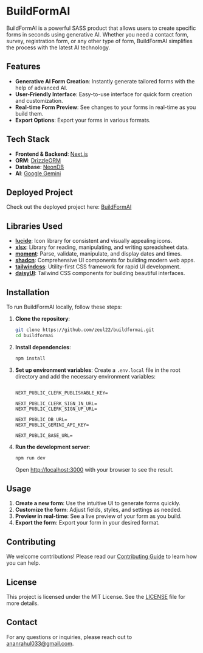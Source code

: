 # BuildFormAI

BuildFormAI is a powerful SASS product that allows users to create specific forms in seconds using generative AI. Whether you need a contact form, survey, registration form, or any other type of form, BuildFormAI simplifies the process with the latest AI technology.

## Features

- **Generative AI Form Creation**: Instantly generate tailored forms with the help of advanced AI.
- **User-Friendly Interface**: Easy-to-use interface for quick form creation and customization.
- **Real-time Form Preview**: See changes to your forms in real-time as you build them.
- **Export Options**: Export your forms in various formats.

## Tech Stack

- **Frontend & Backend**: [Next.js](https://nextjs.org/)
- **ORM**: [DrizzleORM](https://drizzle-orm.dev/)
- **Database**: [NeonDB](https://neon.tech/)
- **AI**: [Google Gemini](https://ai.google/)

## Deployed Project

Check out the deployed project here: [BuildFormAI](https://buildformsai.vercel.app/)

## Libraries Used

- **[lucide](https://lucide.dev/)**: Icon library for consistent and visually appealing icons.
- **[xlsx](https://github.com/SheetJS/sheetjs)**: Library for reading, manipulating, and writing spreadsheet data.
- **[moment](https://momentjs.com/)**: Parse, validate, manipulate, and display dates and times.
- **[shadcn](https://shadcn.dev/)**: Comprehensive UI components for building modern web apps.
- **[tailwindcss](https://tailwindcss.com/)**: Utility-first CSS framework for rapid UI development.
- **[daisyUI](https://daisyui.com/)**: Tailwind CSS components for building beautiful interfaces.

## Installation

To run BuildFormAI locally, follow these steps:

1. **Clone the repository**:
    ```bash
    git clone https://github.com/zeul22/buildformai.git
    cd buildformai
    ```

2. **Install dependencies**:
    ```bash
    npm install
    ```

3. **Set up environment variables**:
    Create a `.env.local` file in the root directory and add the necessary environment variables:
    ```env

    NEXT_PUBLIC_CLERK_PUBLISHABLE_KEY=

    NEXT_PUBLIC_CLERK_SIGN_IN_URL=
    NEXT_PUBLIC_CLERK_SIGN_UP_URL=

    NEXT_PUBLIC_DB_URL=
    NEXT_PUBLIC_GEMINI_API_KEY=

    NEXT_PUBLIC_BASE_URL=
    
    ```

4. **Run the development server**:
    ```bash
    npm run dev
    ```

    Open [http://localhost:3000](http://localhost:3000) with your browser to see the result.

## Usage

1. **Create a new form**: Use the intuitive UI to generate forms quickly.
2. **Customize the form**: Adjust fields, styles, and settings as needed.
3. **Preview in real-time**: See a live preview of your form as you build.
4. **Export the form**: Export your form in your desired format.

## Contributing

We welcome contributions! Please read our [Contributing Guide](CONTRIBUTING.md) to learn how you can help.

## License

This project is licensed under the MIT License. See the [LICENSE](LICENSE) file for more details.

## Contact

For any questions or inquiries, please reach out to [ananrahul033@gmail.com](mailto:ananrahul033@gmail.com).
